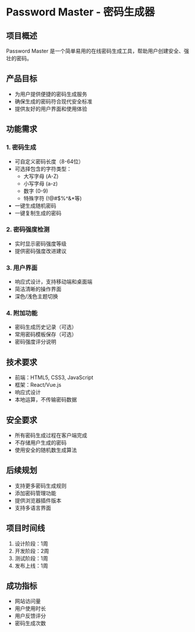 # Password Master - 密码生成器

## 项目概述
Password Master 是一个简单易用的在线密码生成工具，帮助用户创建安全、强壮的密码。

## 产品目标
- 为用户提供便捷的密码生成服务
- 确保生成的密码符合现代安全标准
- 提供友好的用户界面和使用体验

## 功能需求

### 1. 密码生成
- 可自定义密码长度（8-64位）
- 可选择包含的字符类型：
  - 大写字母 (A-Z)
  - 小写字母 (a-z)
  - 数字 (0-9)
  - 特殊字符 (!@#$%^&*等)
- 一键生成随机密码
- 一键复制生成的密码

### 2. 密码强度检测
- 实时显示密码强度等级
- 提供密码强度改进建议

### 3. 用户界面
- 响应式设计，支持移动端和桌面端
- 简洁清晰的操作界面
- 深色/浅色主题切换

### 4. 附加功能
- 密码生成历史记录（可选）
- 常用密码模板保存（可选）
- 密码强度评分说明

## 技术要求
- 前端：HTML5, CSS3, JavaScript
- 框架：React/Vue.js
- 响应式设计
- 本地运算，不传输密码数据

## 安全要求
- 所有密码生成过程在客户端完成
- 不存储用户生成的密码
- 使用安全的随机数生成算法

## 后续规划
- 支持更多密码生成规则
- 添加密码管理功能
- 提供浏览器插件版本
- 支持多语言界面

## 项目时间线
1. 设计阶段：1周
2. 开发阶段：2周
3. 测试阶段：1周
4. 发布上线：1周

## 成功指标
- 网站访问量
- 用户使用时长
- 用户反馈评分
- 密码生成次数